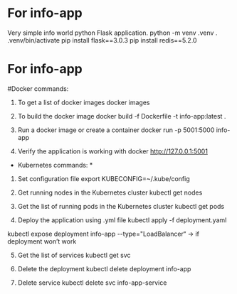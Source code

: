 # For info-app
Very simple info world python Flask application.
python -m venv .venv
. .venv/bin/activate
pip install flask==3.0.3
pip install redis==5.2.0

# For info-app

#Docker commands:

1. To get a list of docker images
docker images 

2. To build the docker image 
docker build -f Dockerfile -t info-app:latest .

3. Run a docker image or create a container 
docker run -p 5001:5000 info-app

4. Verify the application is working with docker
http://127.0.0.1:5001 

* Kubernetes commands: *
1. Set configuration file
export KUBECONFIG=~/.kube/config

2. Get running nodes in the Kubernetes cluster
kubectl get nodes

3. Get the list of running pods in the Kubernetes cluster
kubectl get pods

4. Deploy the application using .yml file
kubectl apply -f deployment.yaml

kubectl expose deployment info-app --type="LoadBalancer“ -> if deployment won’t work

5. Get the list of services 
kubectl get svc

6. Delete the deployment 
kubectl delete deployment info-app

7. Delete service 
kubectl delete svc info-app-service


